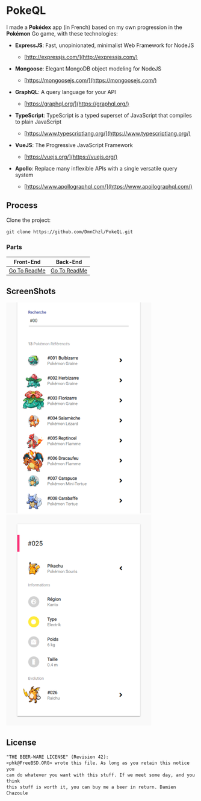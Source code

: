 # PokeQL

I made a **Pokédex** app (in French) based on my own progression in the **Pokémon** Go game, with these technologies:

- **ExpressJS**: Fast, unopinionated, minimalist Web Framework for NodeJS
  - [http://expressjs.com/](http://expressjs.com/)

- **Mongoose**: Elegant MongoDB object modeling for NodeJS
  - [https://mongoosejs.com/](https://mongoosejs.com/)

- **GraphQL**: A query language for your API
  - [https://graphql.org/](https://graphql.org/)

- **TypeScript**: TypeScript is a typed superset of JavaScript that compiles to plain JavaScript
  - [https://www.typescriptlang.org/](https://www.typescriptlang.org/)
  
- **VueJS**: The Progressive JavaScript Framework
  - [https://vuejs.org/](https://vuejs.org/)

- **Apollo**: Replace many inflexible APIs with a single versatile query system
  - [https://www.apollographql.com/](https://www.apollographql.com/)

## Process

Clone the project:

```
git clone https://github.com/DmnChzl/PokeQL.git
```

### Parts

| **Front-End** | **Back-End** |
|--|--|
| [Go To ReadMe](./Front/README.md) | [Go To ReadMe](./Back/README.md) |

## ScreenShots

![Image](https://raw.githubusercontent.com/DmnChzl/PokeQL/master/ScreenShots/List.png)
![Image](https://raw.githubusercontent.com/DmnChzl/PokeQL/master/ScreenShots/Detail.png)

## License

```
"THE BEER-WARE LICENSE" (Revision 42):
<phk@FreeBSD.ORG> wrote this file. As long as you retain this notice you
can do whatever you want with this stuff. If we meet some day, and you think
this stuff is worth it, you can buy me a beer in return. Damien Chazoule
```
